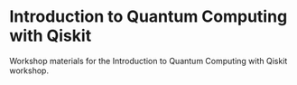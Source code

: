 # Introduction to Quantum Computing with Qiskit
Workshop materials for the Introduction to Quantum Computing with Qiskit workshop.
